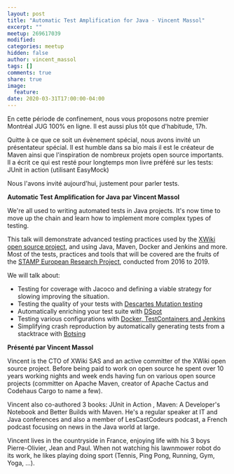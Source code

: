 ```yaml
---
layout: post
title: "Automatic Test Amplification for Java - Vincent Massol"
excerpt: ""
meetup: 269617039
modified:
categories: meetup
hidden: false
author: vincent_massol
tags: []
comments: true
share: true
image:
  feature:
date: 2020-03-31T17:00:00-04:00
---
```


En cette période de confinement, nous vous proposons notre premier Montréal JUG 100% en ligne.
Il est aussi plus tôt que d'habitude, 17h.

Quitte à ce que ce soit un évènement spécial, nous avons invité un présentateur spécial.
Il est humble dans sa bio mais il est le créateur de Maven ainsi que l'inspiration de nombreux projets open source importants.
Il a écrit ce qui est resté pour longtemps mon livre préféré sur les tests: JUnit in action (utilisant EasyMock)

Nous l'avons invité aujourd'hui, justement pour parler tests.

__Automatic Test Amplification for Java par Vincent Massol__

We're all used to writing automated tests in Java projects. 
It's now time to move up the chain and learn how to implement more complex types of testing.

This talk will demonstrate advanced testing practices used by the [XWiki open source project](http://xwiki.org), and using Java, Maven, Docker and Jenkins and more. 
Most of the tests, practices and tools that will be covered are the fruits of the [STAMP European Research Project](https://www.stamp-project.eu/), conducted from 2016 to 2019.

We will talk about:

* Testing for coverage with Jacoco and defining a viable strategy for slowing improving the situation.
* Testing the quality of your tests with [Descartes Mutation testing](http://massol.myxwiki.org/xwiki/bin/view/Blog/MutationTestingDescartes)
* Automatically enriching your test suite with [DSpot](https://github.com/STAMP-project/dspot)
* Testing various configurations with [Docker, TestContainers and Jenkins](http://massol.myxwiki.org/xwiki/bin/view/Blog/DockerJenkinsConfigurationTesting)
* Simplifying crash reproduction by automatically generating tests from a stacktrace with [Botsing](https://github.com/STAMP-project/botsing)

__Présenté par Vincent Massol__

Vincent is the CTO of XWiki SAS and an active committer of the XWiki open source project. 
Before being paid to work on open source he spent over 10 years working nights and week ends having fun on various open source projects (committer on Apache Maven, creator of Apache Cactus and Codehaus Cargo to name a few).

Vincent also co-authored 3 books: JUnit in Action , Maven: A Developer's Notebook and Better Builds with Maven. 
He's a regular speaker at IT and Java conferences and also a member of LesCastCodeurs podcast, a French podcast focusing on news in the Java world at large.

Vincent lives in the countryside in France, enjoying life with his 3 boys Pierre-Olivier, Jean and Paul. 
When not watching his lawnmower robot do its work, he likes playing doing sport (Tennis, Ping Pong, Running, Gym, Yoga, ...).
